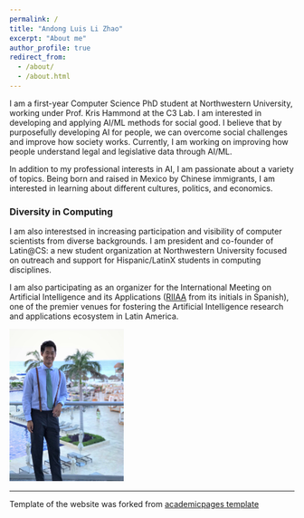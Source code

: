 ```yaml
---
permalink: /
title: "Andong Luis Li Zhao"
excerpt: "About me"
author_profile: true
redirect_from: 
  - /about/
  - /about.html
---
```


I am a first-year Computer Science PhD student at Northwestern University, working under Prof. Kris Hammond at the C3 Lab. I am interested in developing and applying AI/ML methods for social good. I believe that by purposefully developing AI for people, we can overcome social challenges and improve how society works. Currently, I am working on improving how people understand legal and legislative data through AI/ML.

In addition to my professional interests in AI, I am passionate about a variety of topics. Being born and raised in Mexico by Chinese immigrants, I am interested in learning about different cultures, politics, and economics.

### Diversity in Computing

I am also interestsed in increasing participation and visibility of computer scientists from diverse backgrounds. I am president and co-founder of Latin@CS: a new student organization at Northwestern University focused on outreach and support for Hispanic/LatinX students in computing disciplines.

I am also participating as an organizer for the International Meeting on Artificial Intelligence and its Applications ([RIIAA](https://riiaa.org/) from its initials in Spanish), one of the premier venues for fostering the Artificial Intelligence research and applications ecosystem in Latin America. 

<img src='/images/full-body-pic.jpg' width="40%">

------
Template of the website was forked from [academicpages template](https://github.com/academicpages/academicpages.github.io)
